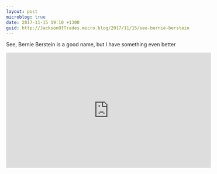 ```yaml
---
layout: post
microblog: true
date: 2017-11-15 19:10 +1300
guid: http://JacksonOfTrades.micro.blog/2017/11/15/see-bernie-berstein.html
---
```

See, Bernie Berstein is a good name, but I have something even better 

<iframe width="560" height="315" src="https://www.youtube.com/embed/G-LtddOgUCE" frameborder="0" allowfullscreen></iframe>

